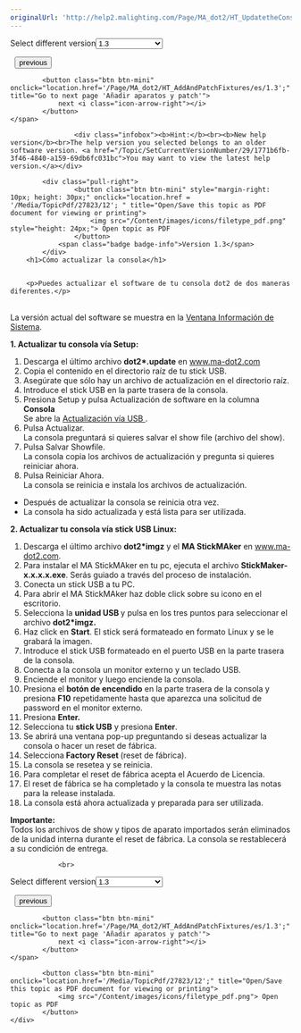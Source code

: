 ```yaml
---
originalUrl: 'http://help2.malighting.com/Page/MA_dot2/HT_UpdatetheConsole/es/1.3'
---
```


<div class="topic-navigation">

<div class="pull-right">
	<span class="pull-left">


<div class="pull-left">
<form action="/Topic/SetCurrentVersionNumber" class="form-inline" id="frmTagSelector" method="post">	<span class="form-mini">
		<div class="input-prepend"><span class="add-on">Select different version</span><select autocomplete="off" id="versionNumberId" name="versionNumberId" onchange="$(this).closest('#frmTagSelector').submit();" style="width: 120px;"><option value="">- latest -</option>
<option value="3">1.1</option>
<option value="7">1.2</option>
<option selected="selected" value="12">1.3</option>
<option value="16">1.5</option>
<option value="29">1.9</option>
</select></div>
		<input data-val="true" data-val-number="The field Int32 must be a number." data-val-required="The Int32 field is required." id="ProductId" name="ProductId" type="hidden" value="7">
		<input id="CurrentGuid" name="CurrentGuid" type="hidden" value="1771b6fb-3f46-4840-a159-69db6fc031bc">
	</span>
</form></div>&nbsp;	</span>
	<span class="pull-right" style="white-space: nowrap;">
			<button class="btn btn-mini" onclick="location.href='/Page/MA_dot2/ht_turnonandoff/es/1.3'; " title="Go to previous page 'Encender y apagar la consola'">
				<i class="icon-arrow-left"></i> previous
			</button>

			<button class="btn btn-mini" onclick="location.href='/Page/MA_dot2/HT_AddAndPatchFixtures/es/1.3';" title="Go to next page 'Añadir aparatos y patch'">
				next <i class="icon-arrow-right"></i> 
			</button>
	</span>
</div>
<div class="clear-fix" style="margin-bottom: 10px"></div>
</div>

					<div class="infobox"><b>Hint:</b><br><b>New help version</b><br>The help version you selected belongs to an older software version. <a href="/Topic/SetCurrentVersionNumber/29/1771b6fb-3f46-4840-a159-69db6fc031bc">You may want to view the latest help version.</a></div>

			<div class="pull-right">
					<button class="btn btn-mini" style="margin-right: 10px; height: 30px;" onclick="location.href = '/Media/TopicPdf/27823/12'; " title="Open/Save this topic as PDF document for viewing or printing">
						<img src="/Content/images/icons/filetype_pdf.png" style="height: 24px;"> Open topic as PDF
					</button>
				<span class="badge badge-info">Version 1.3</span>
			</div>
		<h1>Cómo actualizar la consola</h1>


		<p>Puedes actualizar el software de tu consola dot2 de dos maneras diferentes.</p>

<p><br>
La versión actual del software se muestra en la&nbsp;<a href="/Topic/aeea08ec-762b-4fbc-b77b-cb65a68e08ca">Ventana Información de Sistema</a>.</p>

<p><strong>1. Actualizar tu consola vía&nbsp;<span class="hardkey">Setup</span>:</strong></p>

<ol>
	<li>Descarga el último archivo&nbsp;<strong>dot2*.update</strong>&nbsp;en&nbsp;<a href="http://www.ma-dot2.com">www.ma-dot2.com</a>&nbsp;</li>
	<li>Copia el contenido en el directorio raíz de tu stick&nbsp;USB.</li>
	<li>Asegúrate que sólo hay un archivo de actualización en el directorio raíz.</li>
	<li>Introduce el&nbsp;stick&nbsp;USB&nbsp;en la parte trasera de la consola.</li>
	<li>Presiona&nbsp;<span class="hardkey">Setup</span>&nbsp;y pulsa&nbsp;<span class="softkey">Actualización de software</span>&nbsp;en la columna <strong>Consola</strong><br>
	Se abre la&nbsp;<a href="/Topic/aeea08ec-762b-4fbc-b77b-cb65a68e08ca">Actualización vía USB&nbsp;</a>.</li>
	<li>Pulsa&nbsp;<span class="softkey">Actualizar</span>.<br>
	La consola preguntará si quieres salvar el show file (archivo del show).</li>
	<li>Pulsa&nbsp;<span class="softkey">Salvar Showfile</span>.<br>
	La consola copia los archivos de actualización y pregunta si quieres reiniciar ahora.</li>
	<li>Pulsa&nbsp;<span class="softkey">Reiniciar Ahora</span>.<br>
	La consola se reinicia e instala los archivos de actualización.</li>
</ol>

<ul>
	<li>Después de actualizar la consola se reinicia otra vez.</li>
	<li>La consola ha sido actualizada y está lista para ser utilizada.</li>
</ul>

<p><strong>2. Actualizar tu consola vía stick&nbsp;USB&nbsp;Linux:</strong></p>

<ol>
	<li>Descarga el último archivo <strong>dot2*imgz</strong>&nbsp;y el <strong>MA StickMAker</strong>&nbsp;en&nbsp;<a href="http://www.ma-dot2.com/">www.ma-dot2.com</a>.</li>
	<li>Para instalar&nbsp;el&nbsp;MA&nbsp;StickMAker en tu pc, ejecuta el archivo&nbsp;<strong>StickMaker-x.x.x.x.exe</strong>. Serás guiado a través del proceso de instalación.</li>
	<li>Conecta un stick USB a tu PC.</li>
	<li>Para abrir el&nbsp;MA&nbsp;StickMAker haz doble click sobre su icono en el escritorio.</li>
	<li>Selecciona la <strong>unidad USB </strong>y pulsa en los tres puntos para seleccionar el archivo&nbsp;<strong>dot2*imgz.</strong></li>
	<li>Haz click en <strong>Start</strong>. El stick&nbsp;será formateado&nbsp;en formato Linux y se le grabará la imagen.</li>
	<li>Introduce el stick&nbsp;USB formateado&nbsp;en el puerto USB en la parte trasera de la consola.</li>
	<li>Conecta a la consola un monitor externo y un teclado USB.</li>
	<li>Enciende el monitor y luego enciende la consola.</li>
	<li>Presiona el <strong>botón de encendido</strong> en la parte trasera de la consola y presiona <strong>F10</strong> repetidamente hasta que aparezca una solicitud de password en el monitor externo.</li>
	<li>Presiona <strong>Enter.</strong></li>
	<li>Selecciona tu <strong>stick&nbsp;USB</strong> y presiona <strong>Enter</strong>.</li>
	<li>Se abrirá una ventana pop-up preguntando si deseas actualizar la consola o hacer un reset de fábrica.</li>
	<li>Selecciona<strong> Factory Reset&nbsp;</strong>(reset de fábrica).</li>
	<li>La consola se resetea y se reinicia.</li>
	<li>Para completar el reset de fábrica acepta el Acuerdo de Licencia.</li>
	<li>El reset de fábrica se ha completado y la consola te muestra las notas para la release&nbsp;instalada.</li>
	<li>La consola está ahora actualizada y preparada para ser utilizada.</li>
</ol>

<div class="important"><strong>Importante:</strong><br>
Todos los archivos de show&nbsp;y tipos de aparato importados serán eliminados de la unidad interna durante el reset de fábrica. La consola se restablecerá a su condición de entrega.</div>


				<br>
<div class="topic-navigation">

<div class="pull-right">
	<span class="pull-left">


<div class="pull-left">
<form action="/Topic/SetCurrentVersionNumber" class="form-inline" id="frmTagSelector" method="post">	<span class="form-mini">
		<div class="input-prepend"><span class="add-on">Select different version</span><select autocomplete="off" id="versionNumberId" name="versionNumberId" onchange="$(this).closest('#frmTagSelector').submit();" style="width: 120px;"><option value="">- latest -</option>
<option value="3">1.1</option>
<option value="7">1.2</option>
<option selected="selected" value="12">1.3</option>
<option value="16">1.5</option>
<option value="29">1.9</option>
</select></div>
		<input data-val="true" data-val-number="The field Int32 must be a number." data-val-required="The Int32 field is required." id="ProductId" name="ProductId" type="hidden" value="7">
		<input id="CurrentGuid" name="CurrentGuid" type="hidden" value="1771b6fb-3f46-4840-a159-69db6fc031bc">
	</span>
</form></div>&nbsp;	</span>
	<span class="pull-right" style="white-space: nowrap;">
			<button class="btn btn-mini" onclick="location.href='/Page/MA_dot2/ht_turnonandoff/es/1.3'; " title="Go to previous page 'Encender y apagar la consola'">
				<i class="icon-arrow-left"></i> previous
			</button>

			<button class="btn btn-mini" onclick="location.href='/Page/MA_dot2/HT_AddAndPatchFixtures/es/1.3';" title="Go to next page 'Añadir aparatos y patch'">
				next <i class="icon-arrow-right"></i> 
			</button>
	</span>
</div>
	<div class="clear-fix"></div>
	<div class="pull-right">
	
			<button class="btn btn-mini" onclick="location.href='/Media/TopicPdf/27823/12';" title="Open/Save this topic as PDF document for viewing or printing">
				<img src="/Content/images/icons/filetype_pdf.png"> Open topic as PDF
			</button>
	</div>
<div class="clear-fix" style="margin-bottom: 10px"></div>
</div>

	
